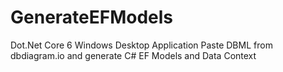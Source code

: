# GenerateEFModels
Dot.Net Core 6 Windows Desktop Application
Paste DBML from dbdiagram.io and generate C# EF Models and Data Context
